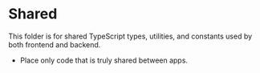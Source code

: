 # Shared

This folder is for shared TypeScript types, utilities, and constants used by both frontend and backend.

- Place only code that is truly shared between apps.
